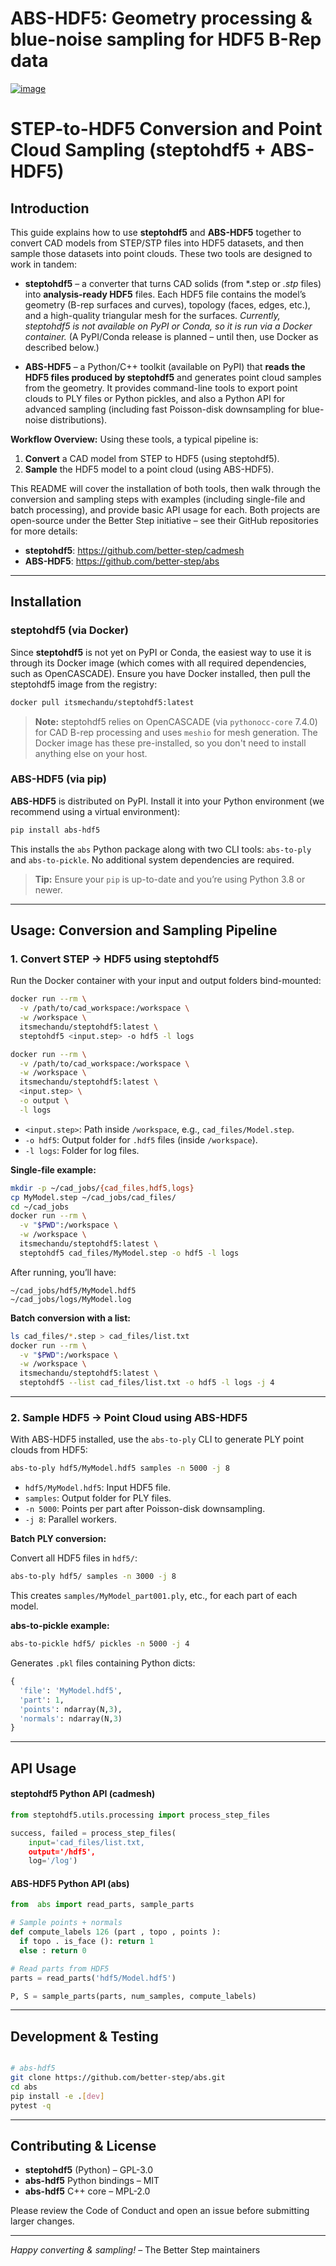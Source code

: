 

# ABS-HDF5: Geometry processing & blue-noise sampling for HDF5 B-Rep data
[![image](https://img.shields.io/pypi/v/abs-hdf5.svg)](https://pypi.python.org/pypi/abs-hdf5)

# STEP-to-HDF5 Conversion and Point Cloud Sampling (steptohdf5 + ABS-HDF5)

## Introduction

This guide explains how to use **steptohdf5** and **ABS-HDF5** together to convert CAD models from STEP/STP files into HDF5 datasets, and then sample those datasets into point clouds. These two tools are designed to work in tandem:

- **steptohdf5** – a converter that turns CAD solids (from *.step or *.stp* files) into **analysis-ready HDF5** files. Each HDF5 file contains the model’s geometry (B-rep surfaces and curves), topology (faces, edges, etc.), and a high-quality triangular mesh for the surfaces. *Currently, steptohdf5 is not available on PyPI or Conda, so it is run via a Docker container.* (A PyPI/Conda release is planned – until then, use Docker as described below.)

- **ABS-HDF5** – a Python/C++ toolkit (available on PyPI) that **reads the HDF5 files produced by steptohdf5** and generates point cloud samples from the geometry. It provides command-line tools to export point clouds to PLY files or Python pickles, and also a Python API for advanced sampling (including fast Poisson-disk downsampling for blue-noise distributions).

**Workflow Overview:** Using these tools, a typical pipeline is:
1. **Convert** a CAD model from STEP to HDF5 (using steptohdf5).  
2. **Sample** the HDF5 model to a point cloud (using ABS-HDF5).  

This README will cover the installation of both tools, then walk through the conversion and sampling steps with examples (including single-file and batch processing), and provide basic API usage for each. Both projects are open-source under the Better Step initiative – see their GitHub repositories for more details:
- **steptohdf5**: https://github.com/better-step/cadmesh  
- **ABS-HDF5**: https://github.com/better-step/abs  

---

## Installation

### steptohdf5 (via Docker)

Since **steptohdf5** is not yet on PyPI or Conda, the easiest way to use it is through its Docker image (which comes with all required dependencies, such as OpenCASCADE). Ensure you have Docker installed, then pull the steptohdf5 image from the registry:

```bash
docker pull itsmechandu/steptohdf5:latest
```


> **Note:** steptohdf5 relies on OpenCASCADE (via `pythonocc-core` 7.4.0) for CAD B-rep processing and uses `meshio` for mesh generation. The Docker image has these pre-installed, so you don't need to install anything else on your host.

### ABS-HDF5 (via pip)

**ABS-HDF5** is distributed on PyPI. Install it into your Python environment (we recommend using a virtual environment):

```bash
pip install abs-hdf5
```

This installs the `abs` Python package along with two CLI tools: `abs-to-ply` and `abs-to-pickle`. No additional system dependencies are required.

> **Tip:** Ensure your `pip` is up-to-date and you’re using Python 3.8 or newer.

---

## Usage: Conversion and Sampling Pipeline

### 1. Convert STEP → HDF5 using steptohdf5

Run the Docker container with your input and output folders bind-mounted:

```bash
docker run --rm \
  -v /path/to/cad_workspace:/workspace \
  -w /workspace \
  itsmechandu/steptohdf5:latest \
  steptohdf5 <input.step> -o hdf5 -l logs

docker run --rm \
  -v /path/to/cad_workspace:/workspace \
  -w /workspace \
  itsmechandu/steptohdf5:latest \
  <input.step> \
  -o output \
  -l logs
```

- `<input.step>`: Path inside `/workspace`, e.g., `cad_files/Model.step`.  
- `-o hdf5`: Output folder for `.hdf5` files (inside `/workspace`).  
- `-l logs`: Folder for log files.

**Single-file example:**

```bash
mkdir -p ~/cad_jobs/{cad_files,hdf5,logs}
cp MyModel.step ~/cad_jobs/cad_files/
cd ~/cad_jobs
docker run --rm \
  -v "$PWD":/workspace \
  -w /workspace \
  itsmechandu/steptohdf5:latest \
  steptohdf5 cad_files/MyModel.step -o hdf5 -l logs

```

After running, you’ll have:
```
~/cad_jobs/hdf5/MyModel.hdf5
~/cad_jobs/logs/MyModel.log
```

**Batch conversion with a list:**

```bash
ls cad_files/*.step > cad_files/list.txt
docker run --rm \
  -v "$PWD":/workspace \
  -w /workspace \
  itsmechandu/steptohdf5:latest \
  steptohdf5 --list cad_files/list.txt -o hdf5 -l logs -j 4

```

---

### 2. Sample HDF5 → Point Cloud using ABS-HDF5

With ABS-HDF5 installed, use the `abs-to-ply` CLI to generate PLY point clouds from HDF5:

```bash
abs-to-ply hdf5/MyModel.hdf5 samples -n 5000 -j 8
```

- `hdf5/MyModel.hdf5`: Input HDF5 file.  
- `samples`: Output folder for PLY files.  
- `-n 5000`: Points per part after Poisson-disk downsampling.  
- `-j 8`: Parallel workers.

**Batch PLY conversion:**

Convert all HDF5 files in `hdf5/`:

```bash
abs-to-ply hdf5/ samples -n 3000 -j 8
```

This creates `samples/MyModel_part001.ply`, etc., for each part of each model.

**abs-to-pickle example:**

```bash
abs-to-pickle hdf5/ pickles -n 5000 -j 4
```

Generates `.pkl` files containing Python dicts:
```python
{
  'file': 'MyModel.hdf5',
  'part': 1,
  'points': ndarray(N,3),
  'normals': ndarray(N,3)
}
```

---

## API Usage

#### steptohdf5 Python API (cadmesh)

```python
from steptohdf5.utils.processing import process_step_files

success, failed = process_step_files(
    input='cad_files/list.txt,
    output='/hdf5',
    log='/log')
```

#### ABS-HDF5 Python API (abs)

```python
from  abs import read_parts, sample_parts

# Sample points + normals
def compute_labels 126 (part , topo , points ):
  if topo . is_face (): return 1
  else : return 0

# Read parts from HDF5
parts = read_parts('hdf5/Model.hdf5')

P, S = sample_parts(parts, num_samples, compute_labels)
```

---

## Development & Testing

```bash

# abs-hdf5
git clone https://github.com/better-step/abs.git
cd abs
pip install -e .[dev]
pytest -q
```

---

## Contributing & License

- **steptohdf5** (Python) – GPL-3.0  
- **abs-hdf5** Python bindings – MIT  
- **abs-hdf5** C++ core – MPL-2.0  

Please review the Code of Conduct and open an issue before submitting larger changes.

---
*Happy converting & sampling!*  – The Better Step maintainers

